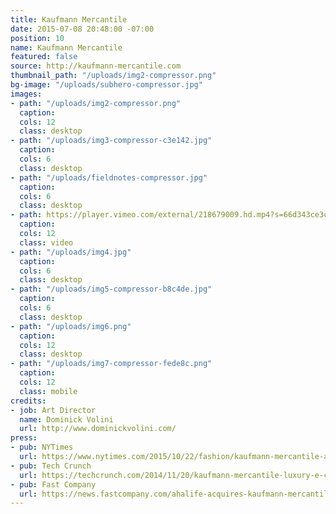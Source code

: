 ```yaml
---
title: Kaufmann Mercantile
date: 2015-07-08 20:48:00 -07:00
position: 10
name: Kaufmann Mercantile
featured: false
source: http://kaufmann-mercantile.com
thumbnail_path: "/uploads/img2-compressor.png"
bg-image: "/uploads/subhero-compressor.jpg"
images:
- path: "/uploads/img2-compressor.png"
  caption: 
  cols: 12
  class: desktop
- path: "/uploads/img3-compressor-c3e142.jpg"
  caption: 
  cols: 6
  class: desktop
- path: "/uploads/fieldnotes-compressor.jpg"
  caption: 
  cols: 6
  class: desktop
- path: https://player.vimeo.com/external/218679009.hd.mp4?s=66d343ce3c16227fc398c31e84069ad6dd708b9f&profile_id=169
  caption: 
  cols: 12
  class: video
- path: "/uploads/img4.jpg"
  caption: 
  cols: 6
  class: desktop
- path: "/uploads/img5-compressor-b8c4de.jpg"
  caption: 
  cols: 6
  class: desktop
- path: "/uploads/img6.png"
  caption: 
  cols: 12
  class: desktop
- path: "/uploads/img7-compressor-fede8c.png"
  caption: 
  cols: 12
  class: mobile
credits:
- job: Art Director
  name: Dominick Volini
  url: http://www.dominickvolini.com/
press:
- pub: NYTimes
  url: https://www.nytimes.com/2015/10/22/fashion/kaufmann-mercantile-astore-thats-strictly-one-to-a-customer.html?_r=0
- pub: Tech Crunch
  url: https://techcrunch.com/2014/11/20/kaufmann-mercantile-luxury-e-commerce-platform-lands-3-2-million-in-funding/
- pub: Fast Company
  url: https://news.fastcompany.com/ahalife-acquires-kaufmann-mercantile-4016628
---
```


